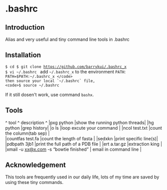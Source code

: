 # .bashrc

## Introduction

Alias and very useful and tiny command line tools in .bashrc 

## Installation

<code>$ cd 
$ git clone https://github.com/barrykui/.bashrc_x
$ vi ~/.bashrc
</code>
add `~/.bashrc_x` to the environment `PATH`:
<code> PATH=$PATH:~/.bashrc_x </code>
then source your local `~/.bashrc` file,
<code>$ source ~/.bashrc</code>

If it still dosen't work, use command `bashx`.

## Tools


^ tool      ^ description ^
|pxg python         |show the running python threads|
|hg python          |grep history|
|o ls               |loop excute your command |
|ncol test.txt      |count the column(tab sep)   |  
|countfas test.fa   |count the length of fasta |
|sedxkn             |print specific line(s)|
|pdbpath 3jb1       |print the full path of a PDB file |
|ert  a.tar.gz      |extraction king |
|xmail -u xx@x.com -s “bowtie finished”  | email in command line |  


## Acknowledgement
This tools are frequently used in our daily life, lots of my time are saved by using these tiny commands.




